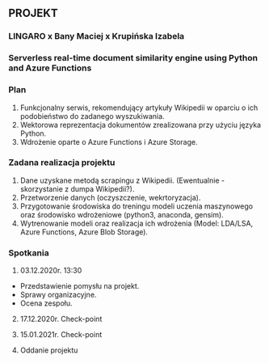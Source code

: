 ## PROJEKT
### LINGARO x Bany Maciej x Krupińska Izabela
### Serverless real-time document similarity engine using Python and Azure Functions
### Plan
1. Funkcjonalny serwis, rekomendujący artykuły Wikipedii w oparciu o ich podobieństwo do zadanego wyszukiwania.
2. Wektorowa reprezentacja dokumentów zrealizowana przy użyciu języka Python.
3. Wdrożenie oparte o Azure Functions i Azure Storage.

### Zadana realizacja projektu 
1. Dane uzyskane metodą scrapingu z Wikipedii. (Ewentualnie - skorzystanie z dumpa Wikipedii?).
2. Przetworzenie danych (oczyszczenie, wekrtoryzacja).
3. Przygotowanie środowiska do treningu modeli uczenia maszynowego oraz środowisko wdrożeniowe (python3, anaconda, gensim).
4. Wytrenowanie modeli oraz realizacja ich wdrożenia (Model: LDA/LSA, Azure Functions, Azure Blob Storage).

### Spotkania 
1. 03.12.2020r. 13:30
* Przedstawienie pomysłu na projekt.
* Sprawy organizacyjne.
* Ocena zespołu.

2. 17.12.2020r. Check-point

3. 15.01.2021r. Check-point

4. Oddanie projektu
